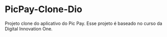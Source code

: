 # PicPay-Clone-Dio
Projeto clone do aplicativo do Pic Pay. Esse projeto é baseado no curso da Digital Innovation One.
